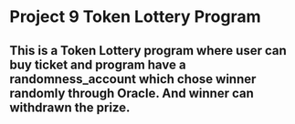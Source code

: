 # Project 9 Token Lottery Program

## This is a Token Lottery program where user can buy ticket and program have a randomness_account which chose winner randomly through Oracle. And winner can withdrawn the prize.